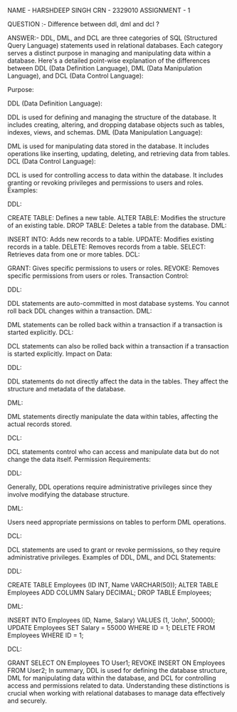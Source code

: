 NAME - HARSHDEEP SINGH
CRN - 2329010
ASSIGNMENT - 1

QUESTION :- Difference between ddl, dml and dcl ?

ANSWER:- DDL, DML, and DCL are three categories of SQL (Structured Query Language) statements used in relational databases. Each category serves a distinct purpose in managing and manipulating data within a database. Here's a detailed point-wise explanation of the differences between DDL (Data Definition Language), DML (Data Manipulation Language), and DCL (Data Control Language):

Purpose:

DDL (Data Definition Language):

DDL is used for defining and managing the structure of the database.
It includes creating, altering, and dropping database objects such as tables, indexes, views, and schemas.
DML (Data Manipulation Language):

DML is used for manipulating data stored in the database.
It includes operations like inserting, updating, deleting, and retrieving data from tables.
DCL (Data Control Language):

DCL is used for controlling access to data within the database.
It includes granting or revoking privileges and permissions to users and roles.
Examples:

DDL:

CREATE TABLE: Defines a new table.
ALTER TABLE: Modifies the structure of an existing table.
DROP TABLE: Deletes a table from the database.
DML:

INSERT INTO: Adds new records to a table.
UPDATE: Modifies existing records in a table.
DELETE: Removes records from a table.
SELECT: Retrieves data from one or more tables.
DCL:

GRANT: Gives specific permissions to users or roles.
REVOKE: Removes specific permissions from users or roles.
Transaction Control:

DDL:

DDL statements are auto-committed in most database systems. You cannot roll back DDL changes within a transaction.
DML:

DML statements can be rolled back within a transaction if a transaction is started explicitly.
DCL:

DCL statements can also be rolled back within a transaction if a transaction is started explicitly.
Impact on Data:

DDL:

DDL statements do not directly affect the data in the tables. They affect the structure and metadata of the database.

DML:

DML statements directly manipulate the data within tables, affecting the actual records stored.

DCL:

DCL statements control who can access and manipulate data but do not change the data itself.
Permission Requirements:

DDL:

Generally, DDL operations require administrative privileges since they involve modifying the database structure.

DML:

Users need appropriate permissions on tables to perform DML operations.

DCL:

DCL statements are used to grant or revoke permissions, so they require administrative privileges.
Examples of DDL, DML, and DCL Statements:

DDL:

CREATE TABLE Employees (ID INT, Name VARCHAR(50));
ALTER TABLE Employees ADD COLUMN Salary DECIMAL;
DROP TABLE Employees;

DML:

INSERT INTO Employees (ID, Name, Salary) VALUES (1, 'John', 50000);
UPDATE Employees SET Salary = 55000 WHERE ID = 1;
DELETE FROM Employees WHERE ID = 1;

DCL:

GRANT SELECT ON Employees TO User1;
REVOKE INSERT ON Employees FROM User2;
In summary, DDL is used for defining the database structure, DML for manipulating data within the database, and DCL for controlling access and permissions related to data. Understanding these distinctions is crucial when working with relational databases to manage data effectively and securely.
